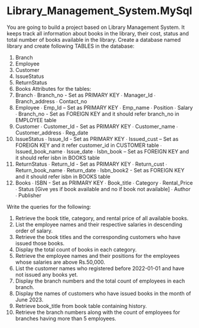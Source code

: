 # Library_Management_System.MySql

You are going to build a project based on Library Management System. It keeps
track all information about books in the library, their cost, status and total
number of books available in the library.
Create a database named library and create following TABLES in the database:
1. Branch
2. Employee
3. Customer
4. IssueStatus
5. ReturnStatus
6. Books
Attributes for the tables:
1. Branch
∙ Branch_no - Set as PRIMARY KEY
∙ Manager_Id
∙ Branch_address
∙ Contact_no
2. Employee
∙ Emp_Id – Set as PRIMARY KEY
∙ Emp_name
∙ Position
∙ Salary
∙ Branch_no - Set as FOREIGN KEY and it should refer branch_no in
EMPLOYEE table
3. Customer
∙ Customer_Id - Set as PRIMARY KEY
∙ Customer_name
∙ Customer_address
∙ Reg_date
4. IssueStatus
∙ Issue_Id - Set as PRIMARY KEY
∙ Issued_cust – Set as FOREIGN KEY and it refer customer_id in
CUSTOMER table
∙ Issued_book_name
∙ Issue_date
∙ Isbn_book – Set as FOREIGN KEY and it should refer isbn in
BOOKS table
5. ReturnStatus
∙ Return_Id - Set as PRIMARY KEY
∙ Return_cust
∙ Return_book_name
∙ Return_date
∙ Isbn_book2 - Set as FOREIGN KEY and it should refer isbn in
BOOKS table
6. Books
∙ ISBN - Set as PRIMARY KEY
∙ Book_title
∙ Category
∙ Rental_Price
∙ Status [Give yes if book available and no if book not available]
∙ Author
∙ Publisher

Write the queries for the following:

1. Retrieve the book title, category, and rental price of all available books.
2. List the employee names and their respective salaries in descending order of salary.
3. Retrieve the book titles and the corresponding customers who have issued those books.
4. Display the total count of books in each category.
5. Retrieve the employee names and their positions for the employees whose salaries are above Rs.50,000.
6. List the customer names who registered before 2022-01-01 and have not issued any books yet.
7. Display the branch numbers and the total count of employees in each branch.
8. Display the names of customers who have issued books in the month of June 2023.
9. Retrieve book_title from book table containing history.
10. Retrieve the branch numbers along with the count of employees for branches having more than 5 employees.
